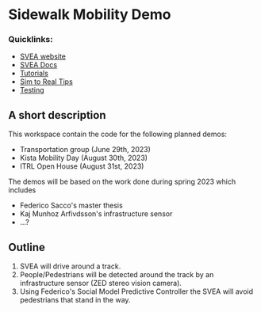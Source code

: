 # Sidewalk Mobility Demo

### Quicklinks:
- [SVEA website](https://svea.eecs.kth.se)
- [SVEA Docs](https://kth-sml.github.io/svea)
- [Tutorials](https://kth-sml.github.io/svea/tutorials/0_intro)
- [Sim to Real Tips](https://github.com/KTH-SML/svea#going-from-simulation-to-real)
- [Testing](https://github.com/KTH-SML/svea#testing)

## A short description
This workspace contain the code for the following planned demos:
- Transportation group (June 29th, 2023)
- Kista Mobility Day (August 30th, 2023)
- ITRL Open House (August 31st, 2023)


The demos will be based on the work done during spring 2023 which includes 
- Federico Sacco's master thesis
- Kaj Munhoz Arfivdsson's infrastructure sensor
- ...?

## Outline 

1. SVEA will drive around a track.
2. People/Pedestrians will be detected around the track by an infrastructure sensor (ZED stereo vision camera).
3. Using Federico's Social Model Predictive Controller the SVEA will avoid pedestrians that stand in the way.
